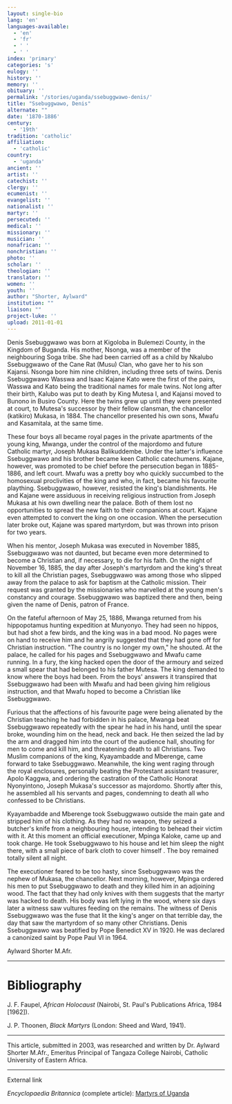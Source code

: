 ```yaml
---
layout: single-bio
lang: 'en'
languages-available:
  - 'en'
  - 'fr'
  - ' '
  - ' '
index: 'primary'
categories: 's'
eulogy: ''
history: ''
memory: ''
obituary: ''
permalink: '/stories/uganda/ssebuggwawo-denis/'
title: "Ssebuggwawo, Denis"
alternate: ""
date: '1870-1886'
century:
  - '19th'
tradition: 'catholic'
affiliation:
  - 'catholic'
country:
  - 'uganda'
ancient: ''
artist: ''
catechist: ''
clergy: ''
ecumenist: ''
evangelist: ''
nationalist: ''
martyr: ''
persecuted: ''
medical: ''
missionary: ''
musician: ''
nonafrican: ''
nonchristian: ''
photo: ''
scholar: ''
theologian: ''
translator: ''
women: ''
youth: ''
author: "Shorter, Aylward"
institution: ""
liaison: ""
project-luke: ''
upload: 2011-01-01
---
```




Denis Ssebuggwawo was born at Kigoloba in Bulemezi County, in the Kingdom of Buganda. His mother, Nsonga, was a member of the neighbouring Soga tribe. She had been carried off  as a child by Nkalubo Ssebuggwawo of the Cane Rat (Musu) Clan, who gave her to his son Kajansi. Nsonga bore him nine children, including three sets of twins. Denis Ssebuggwawo Wasswa and Isaac Kajane Kato were the first of the pairs, Wasswa and Kato being the traditional names for male twins. Not long after their birth, Kalubo was put to death by King Mutesa I, and Kajansi moved to Bunono in Busiro County. Here the twins grew up until they were presented at court,  to Mutesa's successor by their fellow clansman, the chancellor (katikiro) Mukasa, in 1884. The chancellor presented his own sons, Mwafu and Kasamitala, at the same time.

These four boys all became royal pages in the private apartments of the young king, Mwanga, under the control of the majordomo and future Catholic martyr, Joseph Mukasa Balikuddembe. Under the latter's influence Ssebuggwawo and his brother became keen Catholic catechumens. Kajane, however, was promoted to be chief before the persecution began in 1885-1886, and left court. Mwafu was a pretty boy who quickly succumbed to the homosexual proclivities of the king and who, in fact, became his favourite plaything. Ssebuggwawo, however, resisted the king's blandishments. He and Kajane were assiduous in receiving religious instruction from Joseph Mukasa at his own dwelling near the palace. Both of them lost no opportunities to spread the new faith to their companions at court. Kajane even attempted to convert the king on one occasion. When the persecution later broke out, Kajane was spared martyrdom, but was thrown into prison for two years.

When his mentor, Joseph Mukasa was executed in November 1885, Ssebuggwawo was not daunted, but became even more determined to become a Christian and, if necessary, to die for his faith. On the night of November 16, 1885, the day after Joseph's martyrdom and the king's threat to kill all the Christian pages, Ssebuggwawo was among those who slipped away from the palace to ask for baptism at the Catholic mission. Their request was granted by the missionaries who marvelled at the young men's constancy and courage. Ssebuggwawo was baptized there and then, being given the name of Denis, patron of France.

On the fateful afternoon of  May 25, 1886, Mwanga returned from his hippopotamus hunting expedition at Munyonyo. They had seen no hippos, but had shot a few birds, and the king was in a bad mood. No pages were on hand to receive him and he angrily suggested that they had gone off  for Christian instruction. "The country is no longer my own," he shouted. At the palace, he called for his pages and Ssebuggwawo and Mwafu came running. In a fury, the king hacked open the door of the armoury and seized a small spear that had belonged to his father Mutesa. The king demanded to know where the boys had been. From the boys' answers it transpired that Ssebuggwawo had been with Mwafu and had been giving him religious instruction, and that Mwafu hoped to become a Christian like Ssebuggwawo.

Furious that the affections of his favourite page were being alienated by the Christian teaching he had forbidden in his palace, Mwanga beat Ssebuggwawo repeatedly with the spear he had in his hand, until the spear broke, wounding him on the head, neck and back. He then seized the lad by the arm and dragged him into the court of the audience hall, shouting for men to come and kill him, and threatening death to all Christians. Two Muslim companions of the king, Kyayambadde and Mberenge, came forward to take Ssebuggwawo. Meanwhile, the king went raging through the royal enclosures, personally beating the Protestant assistant treasurer, Apolo Kaggwa, and ordering the castration of  the Catholic Honorat Nyonyintono, Joseph Mukasa's successor as majordomo. Shortly after this, he assembled all his servants and pages, condemning to death all who confessed to be Christians.

Kyayambadde and Mberenge took Ssebuggwawo outside the main gate and stripped him of his clothing. As they had no weapon, they seized a butcher's knife from a neighbouring house, intending to behead their victim with it. At this moment an official executioner, Mpinga Kaloke, came up and took charge. He took Ssebuggwawo to his house and let him sleep the night there, with a small piece of bark cloth to cover himself . The boy remained totally silent all night.

The executioner feared to be too hasty, since Ssebuggwawo was the nephew of  Mukasa, the chancellor. Next morning, however, Mpinga ordered his men to put Ssebuggwawo to death and they killed him in an adjoining wood. The fact that they had only knives with them suggests that the martyr was hacked to death. His body was left lying in the wood, where six days later a witness saw vultures feeding on the remains. The witness of Denis Ssebuggwawo was the fuse that lit the king's anger on that terrible day, the day that saw the martyrdom of so many other Christians. Denis Ssebuggwawo was beatified by Pope Benedict XV in 1920. He was declared a canonized saint by Pope Paul VI in 1964.

Aylward Shorter M.Afr.

---

# Bibliography

J. F. Faupel, *African Holocaust* (Nairobi, St. Paul's Publications Africa, 1984 [1962]).

J. P. Thoonen, *Black Martyrs* (London: Sheed and Ward, 1941).

---

This article, submitted in 2003, was researched and written by Dr. Aylward Shorter M.Afr., Emeritus Principal of Tangaza College Nairobi, Catholic University of Eastern Africa.

---

External link

*Encyclopaedia Britannica*  (complete article): [ Martyrs of Uganda](http://www.britannica.com/eb/article-9074103/Martyrs-of-Uganda)